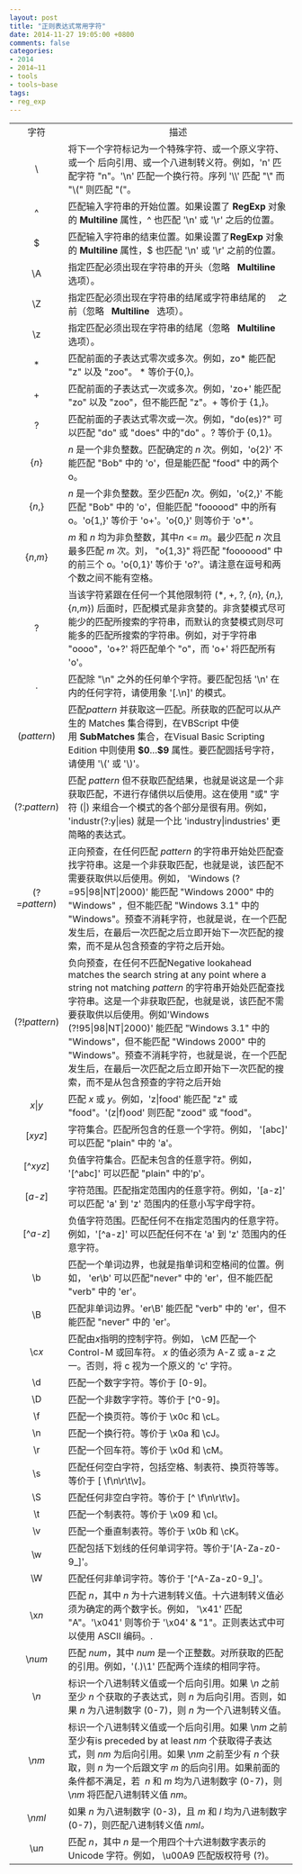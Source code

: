 ```yaml
---
layout: post
title: "正则表达式常用字符"
date: 2014-11-27 19:05:00 +0800
comments: false
categories:
- 2014
- 2014~11
- tools
- tools~base
tags:
- reg_exp
---
```

<table>
	<tr>
		<td style="text-align: center;">字符</td>
		<td style="text-align: center;">描述</td>
	</tr>
	<tr>
		<td style="text-align: center;">\</td>
		<td>将下一个字符标记为一个特殊字符、或一个原义字符、或一个 后向引用、或一个八进制转义符。例如，'n' 匹配字符 "n"。'\n' 匹配一个换行符。序列 '\\' 匹配 "\" 而 "\(" 则匹配 "("。</td>
	</tr>
	<tr>
		<td style="text-align: center;">^</td>
		<td>匹配输入字符串的开始位置。如果设置了&nbsp;<strong>RegExp</strong>&nbsp;对象的&nbsp;<strong>Multiline</strong>&nbsp;属性，^ 也匹配 '\n' 或 '\r' 之后的位置。</td>
	</tr>
	<tr>
		<td style="text-align: center;">$</td>
		<td>匹配输入字符串的结束位置。如果设置了<strong>RegExp</strong>&nbsp;对象的&nbsp;<strong>Multiline</strong>&nbsp;属性，$ 也匹配 '\n' 或 '\r' 之前的位置。</td>
	</tr>
	<tr>
		<td style="text-align: center;">\A</td>
		<td>指定匹配必须出现在字符串的开头（忽略 &nbsp; <strong>Multiline</strong> &nbsp; 选项）。</td>
	</tr>
	<tr>
		<td style="text-align: center;">\Z</td>
		<td>指定匹配必须出现在字符串的结尾或字符串结尾的 &nbsp; &nbsp; 之前（忽略 &nbsp; <strong>Multiline</strong> &nbsp; 选项）。</td>
	</tr>
	<tr>
		<td style="text-align: center;">\z</td>
		<td>指定匹配必须出现在字符串的结尾（忽略 &nbsp; <strong>Multiline</strong> &nbsp; 选项）。</td>
	</tr>
	<tr>
		<td style="text-align: center;">*</td>
		<td>匹配前面的子表达式零次或多次。例如，zo* 能匹配 "z" 以及 "zoo"。 * 等价于{0,}。</td>
	</tr>
	<tr>
		<td style="text-align: center;">+</td>
		<td>匹配前面的子表达式一次或多次。例如，'zo+' 能匹配 "zo" 以及 "zoo"，但不能匹配 "z"。+ 等价于 {1,}。</td>
	</tr>
	<tr>
		<td style="text-align: center;">?</td>
		<td>匹配前面的子表达式零次或一次。例如，"do(es)?" 可以匹配 "do" 或 "does" 中的"do" 。? 等价于 {0,1}。</td>
	</tr>
	<tr>
		<td style="text-align: center;">{<em>n</em>}</td>
		<td><em>n</em>&nbsp;是一个非负整数。匹配确定的&nbsp;<em>n</em>&nbsp;次。例如，'o{2}' 不能匹配 "Bob" 中的 'o'，但是能匹配 "food" 中的两个 o。</td>
	</tr>
	<tr>
		<td style="text-align: center;">{<em>n</em>,}</td>
		<td><em>n</em>&nbsp;是一个非负整数。至少匹配<em>n</em>&nbsp;次。例如，'o{2,}' 不能匹配 "Bob" 中的 'o'，但能匹配 "foooood" 中的所有 o。'o{1,}' 等价于 'o+'。'o{0,}' 则等价于 'o*'。</td>
	</tr>
	<tr>
		<td style="text-align: center;">{<em>n</em>,<em>m</em>}</td>
		<td><em>m</em>&nbsp;和&nbsp;<em>n</em>&nbsp;均为非负整数，其中<em>n</em>&nbsp;&lt;=&nbsp;<em>m</em>。最少匹配&nbsp;<em>n</em>&nbsp;次且最多匹配&nbsp;<em>m</em>&nbsp;次。刘， "o{1,3}" 将匹配 "fooooood" 中的前三个 o。'o{0,1}' 等价于 'o?'。请注意在逗号和两个数之间不能有空格。</td>
	</tr>
	<tr>
		<td style="text-align: center;">?</td>
		<td>当该字符紧跟在任何一个其他限制符 (*, +, ?, {<em>n</em>}, {<em>n</em>,}, {<em>n</em>,<em>m</em>}) 后面时，匹配模式是非贪婪的。非贪婪模式尽可能少的匹配所搜索的字符串，而默认的贪婪模式则尽可能多的匹配所搜索的字符串。例如，对于字符串 "oooo"，'o+?' 将匹配单个 "o"，而 'o+' 将匹配所有 'o'。</td>
	</tr>
	<tr>
		<td style="text-align: center;">.</td>
		<td>匹配除 "\n" 之外的任何单个字符。要匹配包括 '\n' 在内的任何字符，请使用象 '[.\n]' 的模式。</td>
	</tr>
	<tr>
		<td style="text-align: center;">(<em>pattern</em>)</td>
		<td>匹配<em>pattern</em>&nbsp;并获取这一匹配。所获取的匹配可以从产生的 Matches 集合得到，在VBScript 中使用&nbsp;<strong>SubMatches</strong>&nbsp;集合，在Visual Basic Scripting Edition 中则使用&nbsp;<strong>$0</strong>…<strong>$9</strong>&nbsp;属性。要匹配圆括号字符，请使用 '\(' 或 '\)'。</td>
	</tr>
	<tr>
		<td style="text-align: center;">(?:<em>pattern</em>)</td>
		<td>匹配&nbsp;<em>pattern</em>&nbsp;但不获取匹配结果，也就是说这是一个非获取匹配，不进行存储供以后使用。这在使用 "或" 字符 (|) 来组合一个模式的各个部分是很有用。例如， 'industr(?:y|ies) 就是一个比 'industry|industries' 更简略的表达式。</td>
	</tr>
	<tr>
		<td style="text-align: center;">(?=<em>pattern</em>)</td>
		<td>正向预查，在任何匹配&nbsp;<em>pattern</em>&nbsp;的字符串开始处匹配查找字符串。这是一个非获取匹配，也就是说，该匹配不需要获取供以后使用。例如， 'Windows (?=95|98|NT|2000)' 能匹配 "Windows 2000" 中的 "Windows" ，但不能匹配 "Windows 3.1" 中的 "Windows"。预查不消耗字符，也就是说，在一个匹配发生后，在最后一次匹配之后立即开始下一次匹配的搜索，而不是从包含预查的字符之后开始。</td>
	</tr>
	<tr>
		<td style="text-align: center;">(?!<em>pattern</em>)</td>
		<td>负向预查，在任何不匹配Negative lookahead matches the search string at any point where a string not matching&nbsp;<em>pattern</em>&nbsp;的字符串开始处匹配查找字符串。这是一个非获取匹配，也就是说，该匹配不需要获取供以后使用。例如'Windows (?!95|98|NT|2000)' 能匹配 "Windows 3.1" 中的 "Windows"，但不能匹配 "Windows 2000" 中的 "Windows"。预查不消耗字符，也就是说，在一个匹配发生后，在最后一次匹配之后立即开始下一次匹配的搜索，而不是从包含预查的字符之后开始</td>
	</tr>
	<tr>
		<td style="text-align: center;"><em>x</em>|<em>y</em></td>
		<td>匹配&nbsp;<em>x</em>&nbsp;或&nbsp;<em>y</em>。例如，'z|food' 能匹配 "z" 或 "food"。'(z|f)ood' 则匹配 "zood" 或 "food"。</td>
	</tr>
	<tr>
		<td style="text-align: center;">[<em>xyz</em>]</td>
		<td>字符集合。匹配所包含的任意一个字符。例如， '[abc]' 可以匹配 "plain" 中的 'a'。</td>
	</tr>
	<tr>
		<td style="text-align: center;">[^<em>xyz</em>]</td>
		<td>负值字符集合。匹配未包含的任意字符。例如， '[^abc]' 可以匹配 "plain" 中的'p'。</td>
	</tr>
	<tr>
		<td style="text-align: center;">[<em>a-z</em>]</td>
		<td>字符范围。匹配指定范围内的任意字符。例如，'[a-z]' 可以匹配 'a' 到 'z' 范围内的任意小写字母字符。</td>
	</tr>
	<tr>
		<td style="text-align: center;">[^<em>a-z</em>]</td>
		<td>负值字符范围。匹配任何不在指定范围内的任意字符。例如，'[^a-z]' 可以匹配任何不在 'a' 到 'z' 范围内的任意字符。</td>
	</tr>
	<tr>
		<td style="text-align: center;">\b</td>
		<td>匹配一个单词边界，也就是指单词和空格间的位置。例如， 'er\b' 可以匹配"never" 中的 'er'，但不能匹配 "verb" 中的 'er'。</td>
	</tr>
	<tr>
		<td style="text-align: center;">\B</td>
		<td>匹配非单词边界。'er\B' 能匹配 "verb" 中的 'er'，但不能匹配 "never" 中的 'er'。</td>
	</tr>
	<tr>
		<td style="text-align: center;">\c<em>x</em></td>
		<td>匹配由<em>x</em>指明的控制字符。例如， \cM 匹配一个 Control-M 或回车符。&nbsp;<em>x</em>&nbsp;的值必须为 A-Z 或 a-z 之一。否则，将 c 视为一个原义的 'c' 字符。</td>
	</tr>
	<tr>
		<td style="text-align: center;">\d</td>
		<td>匹配一个数字字符。等价于 [0-9]。</td>
	</tr>
	<tr>
		<td style="text-align: center;">\D</td>
		<td>匹配一个非数字字符。等价于 [^0-9]。</td>
	</tr>
	<tr>
		<td style="text-align: center;">\f</td>
		<td>匹配一个换页符。等价于 \x0c 和 \cL。</td>
	</tr>
	<tr>
		<td style="text-align: center;">\n</td>
		<td>匹配一个换行符。等价于 \x0a 和 \cJ。</td>
	</tr>
	<tr>
		<td style="text-align: center;">\r</td>
		<td>匹配一个回车符。等价于 \x0d 和 \cM。</td>
	</tr>
	<tr>
		<td style="text-align: center;">\s</td>
		<td>匹配任何空白字符，包括空格、制表符、换页符等等。等价于 [&nbsp;\f\n\r\t\v]。</td>
	</tr>
	<tr>
		<td style="text-align: center;">\S</td>
		<td>匹配任何非空白字符。等价于 [^&nbsp;\f\n\r\t\v]。</td>
	</tr>
	<tr>
		<td style="text-align: center;">\t</td>
		<td>匹配一个制表符。等价于 \x09 和 \cI。</td>
	</tr>
	<tr>
		<td style="text-align: center;">\v</td>
		<td>匹配一个垂直制表符。等价于 \x0b 和 \cK。</td>
	</tr>
	<tr>
		<td style="text-align: center;">\w</td>
		<td>匹配包括下划线的任何单词字符。等价于'[A-Za-z0-9_]'。</td>
	</tr>
	<tr>
		<td style="text-align: center;">\W</td>
		<td>匹配任何非单词字符。等价于 '[^A-Za-z0-9_]'。</td>
	</tr>
	<tr>
		<td style="text-align: center;">\x<em>n</em></td>
		<td>匹配&nbsp;<em>n</em>，其中&nbsp;<em>n</em>&nbsp;为十六进制转义值。十六进制转义值必须为确定的两个数字长。例如， '\x41' 匹配 "A"。'\x041' 则等价于 '\x04' &amp; "1"。正则表达式中可以使用 ASCII 编码。.</td>
	</tr>
	<tr>
		<td style="text-align: center;">\<em>num</em></td>
		<td>匹配&nbsp;<em>num</em>，其中&nbsp;<em>num</em>&nbsp;是一个正整数。对所获取的匹配的引用。例如，'(.)\1' 匹配两个连续的相同字符。</td>
	</tr>
	<tr>
		<td style="text-align: center;">\<em>n</em></td>
		<td>标识一个八进制转义值或一个后向引用。如果 \<em>n</em>&nbsp;之前至少&nbsp;<em>n</em>&nbsp;个获取的子表达式，则&nbsp;<em>n</em>&nbsp;为后向引用。否则，如果&nbsp;<em>n</em>&nbsp;为八进制数字 (0-7)，则&nbsp;<em>n</em>&nbsp;为一个八进制转义值。</td>
	</tr>
	<tr>
		<td style="text-align: center;">\<em>nm</em></td>
		<td>标识一个八进制转义值或一个后向引用。如果 \<em>nm</em>&nbsp;之前至少有is preceded by at least&nbsp;<em>nm</em>&nbsp;个获取得子表达式，则&nbsp;<em>nm</em>&nbsp;为后向引用。如果 \<em>nm</em>&nbsp;之前至少有&nbsp;<em>n</em>&nbsp;个获取，则&nbsp;<em>n</em>&nbsp;为一个后跟文字&nbsp;<em>m&nbsp;</em>的后向引用。如果前面的条件都不满足，若&nbsp;&nbsp;<em>n</em>&nbsp;和&nbsp;<em>m</em>&nbsp;均为八进制数字 (0-7)，则 \<em>nm</em>&nbsp;将匹配八进制转义值&nbsp;<em>nm</em>。</td>
	</tr>
	<tr>
		<td style="text-align: center;">\<em>nml</em></td>
		<td>如果&nbsp;<em>n</em>&nbsp;为八进制数字 (0-3)，且&nbsp;<em>m</em>&nbsp;和&nbsp;<em>l</em>&nbsp;均为八进制数字 (0-7)，则匹配八进制转义值&nbsp;<em>nml。</em></td>
	</tr>
	<tr>
		<td style="text-align: center;">\u<em>n</em></td>
		<td>匹配&nbsp;<em>n</em>，其中&nbsp;<em>n</em>&nbsp;是一个用四个十六进制数字表示的 Unicode 字符。例如， \u00A9 匹配版权符号 (?)。</td>
	</tr>
</table>
